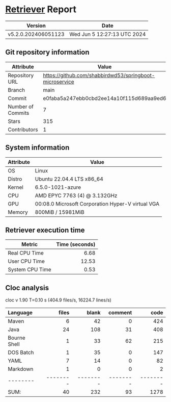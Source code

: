 # [Retriever](https://github.com/PalladioSimulator/Palladio-ReverseEngineering-Retriever) Report
| Version | Date |
| ------- | ---- |
| v5.2.0.202406051123 | Wed Jun  5 12:27:13 UTC 2024 |

## Git repository information
|      Attribute    | Value |
| ----------------- | ----- |
| Repository URL    | https://github.com/shabbirdwd53/springboot-microservice |
| Branch            | main |
| Commit            | e0faba5a247ebb0cbd2ee14a10f115d689aa9ed6 |
| Number of Commits | 7 |
| Stars             | 315 |
| Contributors      | 1 |


## System information
| Attribute | Value |
| --------- | ----- |
| OS | Linux  |
| Distro | Ubuntu 22.04.4 LTS x86_64  |
| Kernel | 6.5.0-1021-azure  |
| CPU | AMD EPYC 7763 (4) @ 3.132GHz  |
| GPU | 00:08.0 Microsoft Corporation Hyper-V virtual VGA  |
| Memory | 800MiB / 15981MiB  |

## Retriever execution time
| Metric | Time (seconds) |
| --- | ---: |
| Real CPU Time | 6.68 |
| User CPU Time | 12.53 |
| System CPU Time | 0.53 |
<!--
Explainations:
- __Real CPU Time__: actual time the command has run (can be less than total time spent in user and system mode for multi-threaded processes)
- __User CPU Time__: time the command has spent running in user mode
- __System CPU Time__: time the command has spent running in system or kernel mode
-->

## Cloc analysis
cloc v 1.90  T=0.10 s (404.9 files/s, 16224.7 lines/s)

Language|files|blank|comment|code
:-------|-------:|-------:|-------:|-------:
Maven|6|42|0|424
Java|24|108|31|408
Bourne Shell|1|33|62|215
DOS Batch|1|35|0|147
YAML|7|14|0|82
Markdown|1|0|0|2
--------|--------|--------|--------|--------
SUM:|40|232|93|1278
